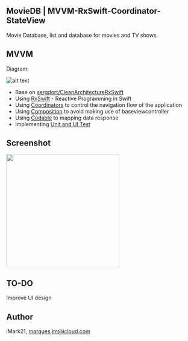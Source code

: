 ## MovieDB | MVVM-RxSwift-Coordinator-StateView
Movie Database, list and database for movies and TV shows.

## MVVM
Diagram:

![alt text](https://github.com/sergdort/CleanArchitectureRxSwift/raw/master/Architecture/MVVMPattern.png)

- Base on [sergdort/CleanArchitectureRxSwift](https://github.com/sergdort/CleanArchitectureRxSwift)
- Using [RxSwift](https://github.com/ReactiveX/RxSwift) - Reactive Programming in Swift 
- Using [Coordinators](https://blog.kulman.sk/architecting-ios-apps-coordinators/) to control the navigation flow of the application
- Using [Composition](https://medium.com/commencis/reusability-and-composition-in-swift-6630fc199e16) to avoid making use of baseviewcontroller
- Using [Codable](https://www.swiftbysundell.com/basics/codable) to mapping data response
- Implementing [Unit and UI Test](https://geekytheory.com/la-importancia-de-ui-testing-y-unit-testing)

## Screenshot
<img src="https://i.ibb.co/tbyFSB9/Simulator-Screen-Shot-i-Phone-X-2019-05-20-at-16-16-08.png" width="300" />

## TO-DO
Improve UI design

## Author
iMark21, marques.jm@icloud.com
